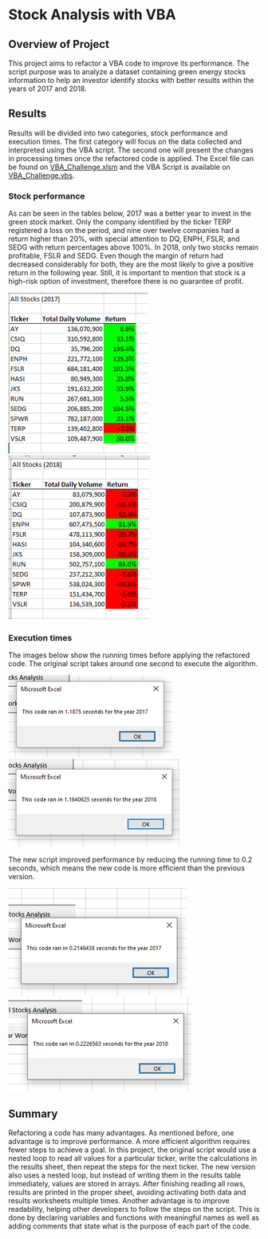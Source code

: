 # Stock Analysis with VBA

## Overview of Project
This project aims to refactor a VBA code to improve its performance. The script purpose was to analyze a dataset containing green energy stocks information to help an investor identify stocks with better results within the years of 2017 and 2018.

## Results 
Results will be divided into two categories, stock performance and execution times. The first category will focus on the data collected and interpreted using the VBA script. The second one will present the changes in processing times once the refactored code is applied. The Excel file can be found on [VBA_Challenge.xlsm]( VBA_Challenge.xlsm) and the VBA Script is available on [VBA_Challenge.vbs](VBA_Challenge.vbs).

### Stock performance
As can be seen in the tables below, 2017 was a better year to invest in the green stock market. Only the company identified by the ticker TERP registered a loss on the period, and nine over twelve companies had a return higher than 20%, with special attention to DQ, ENPH, FSLR, and SEDG with return percentages above 100%. In 2018, only two stocks remain profitable, FSLR and SEDG. Even though the margin of return had decreased considerably for both, they are the most likely to give a positive return in the following year. Still, it is important to mention that stock is a high-risk option of investment, therefore there is no guarantee of profit.


![Stock_Performance_2017](Resources/Stock_Performance_2017.png)  ![Stock_Performance_2018](Resources/Stock_Performance_2018.png)

  
### Execution times
The images below show the running times before applying the refactored code. The original script takes around one second to execute the algorithm.


![Processing_Time_2017](Resources/Processing_Time_2017.png)  ![Processing_Time_2018](Resources/Processing_Time_2018.png)  

The new script improved performance by reducing the running time to 0.2 seconds, which means the new code is more efficient than the previous version. 


![VBA_Challenge_2017](Resources/VBA_Challenge_2017.png)  ![VBA_Challenge_2018](Resources/VBA_Challenge_2018.png)  

## Summary
Refactoring a code has many advantages. As mentioned before, one advantage is to improve performance. A more efficient algorithm requires fewer steps to achieve a goal. In this project, the original script would use a nested loop to read all values for a particular ticker, write the calculations in the results sheet, then repeat the steps for the next ticker. The new version also uses a nested loop, but instead of writing them in the results table immediately, values are stored in arrays. After finishing reading all rows, results are printed in the proper sheet, avoiding activating both data and results worksheets multiple times.
Another advantage is to improve readability, helping other developers to follow the steps on the script. This is done by declaring variables and functions with meaningful names as well as adding comments that state what is the purpose of each part of the code.
